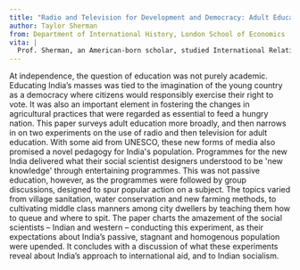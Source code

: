 ```yaml
---
title: "Radio and Television for Development and Democracy: Adult Education in India in the 1950s and 1960s"
author: Taylor Sherman
from: Department of International History, London School of Economics
vita: |
  Prof. Sherman, an American-born scholar, studied International Relations and History at the London School of Economics and obtained her PhD at Cambridge University. She is a historian of culture and politics in modern South Asia, particularly interested in conceptions of citizenship, belonging and minorities in Indian politics. Her current research project focuses on environmental regeneration and its links to policy, expert regimes, and cultural imaginative implications. Her most recent book publication: Nehru’s India: A History in Seven Myths (Princeton University Press, 2022)
---
```


At independence, the question of education was not purely academic. Educating India’s masses was tied to the imagination of the young country as a democracy where citizens would responsibly exercise their right to vote. It was also an important element in fostering the changes in agricultural practices that were regarded as essential to feed a hungry nation. This paper surveys adult education more broadly, and then narrows in on two experiments on the use of radio and then television for adult education. With some aid from UNESCO, these new forms of media also promised a novel pedagogy for India's population. Programmes for the new India delivered what their social scientist designers understood to be 'new knowledge' through entertaining programmes. This was not passive education, however, as the programmes were followed by group discussions, designed to spur popular action on a subject. The topics varied from village sanitation, water conservation and new farming methods, to cultivating middle class manners among city dwellers by teaching them how to queue and where to spit. The paper charts the amazement of the social scientists – Indian and western – conducting this experiment, as their expectations about India’s passive, stagnant and homogenous population were upended. It concludes with a discussion of what these experiments reveal about India’s approach to international aid, and to Indian socialism.
